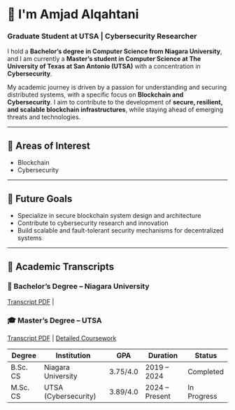 # 👋 I'm Amjad Alqahtani  
### Graduate Student at UTSA | Cybersecurity Researcher  

I hold a **Bachelor’s degree in Computer Science from Niagara University**, and I am currently a **Master’s student in Computer Science at The University of Texas at San Antonio (UTSA)** with a concentration in **Cybersecurity**.  

My academic journey is driven by a passion for understanding and securing distributed systems, with a specific focus on **Blockchain and Cybersecurity**. I aim to contribute to the development of **secure, resilient, and scalable blockchain infrastructures**, while staying ahead of emerging threats and technologies.

---

## 📌 Areas of Interest  
- Blockchain  
- Cybersecurity

---

## 🚀 Future Goals  
- Specialize in secure blockchain system design and architecture  
- Contribute to cybersecurity research and innovation  
- Build scalable and fault-tolerant security mechanisms for decentralized systems  

---

## 📄 Academic Transcripts  

### 📘 Bachelor’s Degree – Niagara University  
[Transcript PDF](https://drive.google.com/file/d/1YA4sciorPg3E9QTjAJZbJxFFDGmQrmgb/view?usp=sharing) |

### 🎓 Master’s Degree – UTSA  
[Transcript PDF](https://drive.google.com/file/d/1Uy_k4DyeZO5G623O8jVGBPqqJkAmKtuA/view?usp=sharing) | [Detailed Coursework](#)

| Degree       | Institution             | GPA     | Duration         | Status      |
|--------------|--------------------------|---------|------------------|-------------|
| B.Sc. CS     | Niagara University        | 3.75/4.0 | 2019 – 2024      | Completed   |
| M.Sc. CS     | UTSA (Cybersecurity)      | 3.89/4.0 | 2024 – Present   | In Progress |
